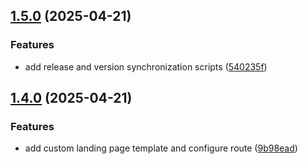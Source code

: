 ## [1.5.0](https://github.com/panteLx/easynews-plus-plus/compare/v1.4.0...v1.5.0) (2025-04-21)

### Features

* add release and version synchronization scripts ([540235f](https://github.com/panteLx/easynews-plus-plus/commit/540235f5f172c93a4446952317140766146192b2))
## [1.4.0](https://github.com/panteLx/easynews-plus-plus/compare/v1.3.4...v1.4.0) (2025-04-21)

### Features

* add custom landing page template and configure route ([9b98ead](https://github.com/panteLx/easynews-plus-plus/commit/9b98ead8b7f3dfbaaf06ef30ed78db4b32abd87b))
